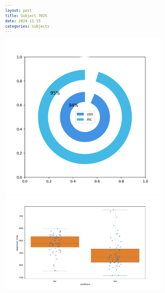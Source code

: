 ```yaml
---
layout: post
title: Subject 7025
date: 2024-11-15
categories: subjects
---
```


![](data/7025/run-9/7025_accuracy_by_condition.png)
![](data/7025/run-9/7025_rt.png)
